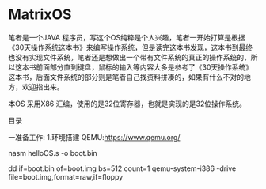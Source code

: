 # MatrixOS

笔者是一个JAVA 程序员，写这个OS纯粹是个人兴趣，笔者一开始打算是根据《30天操作系统这本书》来编写操作系统，但是读完这本书发现，这本书到最终也没有实现文件系统，笔者还是想做出一个带有文件系统的真正的操作系统的，所以这本书前面部分直到键盘，鼠标的输入等内容大多是参考了《30天操作系统》这本书，后面文件系统的部分则是笔者自己找资料拼凑的，如果有什么不对的地方，欢迎指出来。

本OS 采用X86 汇编，使用的是32位寄存器，也就是实现的是32位操作系统。 

目录

一准备工作:
1.环境搭建
QEMU:https://www.qemu.org/


nasm helloOS.s -o boot.bin

dd if=boot.bin of=boot.img bs=512 count=1
qemu-system-i386 -drive file=boot.img,format=raw,if=floppy


